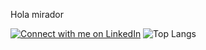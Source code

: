 Hola mirador

[![Connect with me on LinkedIn](https://img.shields.io/badge/LinkedIn-Connect-blue)](https://www.linkedin.com/in/ronald-beltr%C3%A1n-9b39ba258/)
![Top Langs](https://github-readme-stats.vercel.app/api/top-langs/?username=rbeltran076&hide_progress=true&theme=dark)
<!--
**rbeltran076/rbeltran076** is a ✨ _special_ ✨ repository because its `README.md` (this file) appears on your GitHub profile.

Here are some ideas to get you started:

- 🔭 I’m currently working on ...
- 🌱 I’m currently learning ...
- 👯 I’m looking to collaborate on ...
- 🤔 I’m looking for help with ...
- 💬 Ask me about ...
- 📫 How to reach me: ...
- 😄 Pronouns: ...
- ⚡ Fun fact: ...
-->
